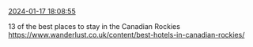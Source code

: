 [2024-01-17 18:08:55](https://mstdn.social/@hill_wanderer/111772626813769069)

13 of the best places to stay in the Canadian Rockies <a href="https://www.wanderlust.co.uk/content/best-hotels-in-canadian-rockies/" target="_blank" rel="nofollow noopener noreferrer" translate="no">https://www.wanderlust.co.uk/content/best-hotels-in-canadian-rockies/</a>